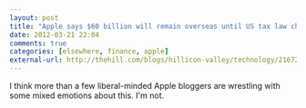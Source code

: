 ```yaml
---
layout: post  
title: "Apple says $60 billion will remain overseas until US tax law changes"  
date: 2012-03-21 22:04  
comments: true  
categories: [elsewhere, finance, apple]
external-url: http://thehill.com/blogs/hillicon-valley/technology/216725-apple-refuses-to-bring-foreign-cash-back-to-the-us-blames-tax-law  
---
```


I think more than a few liberal-minded Apple bloggers are wrestling with some mixed emotions about this. I'm not.
